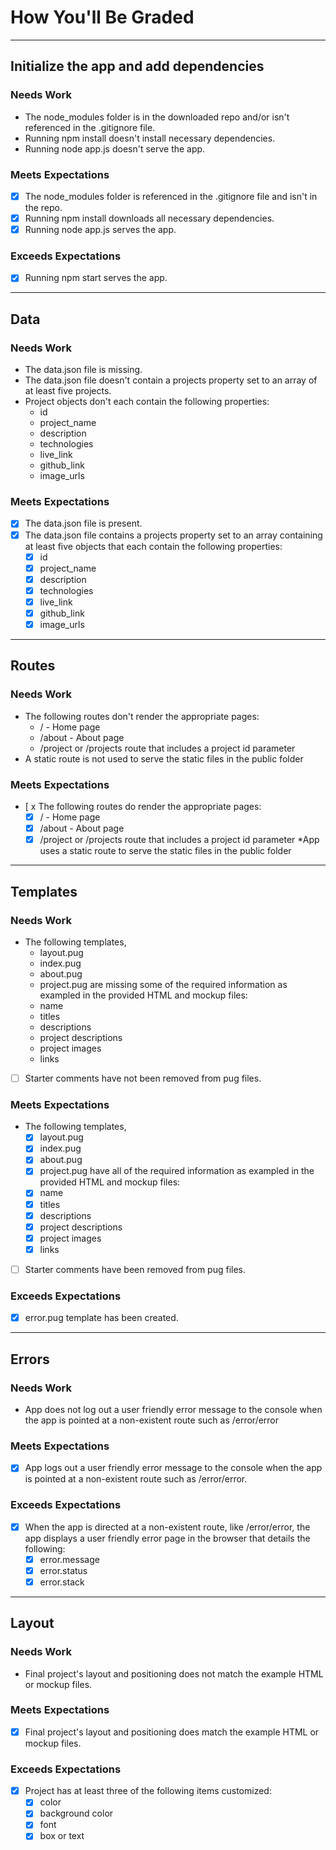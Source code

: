 # How You'll Be Graded

---

## Initialize the app and add dependencies

### Needs Work

- The node_modules folder is in the downloaded repo and/or isn't referenced in the .gitignore file.
- Running npm install doesn't install necessary dependencies.
- Running node app.js doesn't serve the app.

### Meets Expectations

- [x] The node_modules folder is referenced in the .gitignore file and isn't in the repo.
- [x] Running npm install downloads all necessary dependencies.
- [x] Running node app.js serves the app.

### Exceeds Expectations

- [x] Running npm start serves the app.

---

## Data

### Needs Work

- The data.json file is missing.
- The data.json file doesn't contain a projects property set to an array of at least five projects.
- Project objects don't each contain the following properties:
  - id
  - project_name
  - description
  - technologies
  - live_link
  - github_link
  - image_urls

### Meets Expectations

- [x] The data.json file is present.
- [x] The data.json file contains a projects property set to an array containing at least five objects that each contain the following properties:
  - [x] id
  - [x] project_name
  - [x] description
  - [x] technologies
  - [x] live_link
  - [x] github_link
  - [x] image_urls

---

## Routes

### Needs Work

- The following routes don't render the appropriate pages:
  - / - Home page
  - /about - About page
  - /project or /projects route that includes a project id parameter
- A static route is not used to serve the static files in the public folder

### Meets Expectations

- [ x The following routes do render the appropriate pages:
  - [x]  / - Home page
  - [x] /about - About page
  - [x] /project or /projects route that includes a project id parameter *App uses a static route to serve the static files in the public folder

---

## Templates

### Needs Work

- The following templates,
  - layout.pug
  - index.pug
  - about.pug
  - project.pug are missing some of the required information as exampled in the provided HTML and mockup files:
  - name
  - titles
  - descriptions
  - project descriptions
  - project images
  - links
- [ ] Starter comments have not been removed from pug files.

### Meets Expectations

- The following templates,
  - [x] layout.pug
  - [x] index.pug
  - [x] about.pug
  - [x] project.pug have all of the required information as exampled in the provided HTML and mockup files:
  - [x] name
  - [x] titles
  - [x] descriptions
  - [x] project descriptions
  - [x] project images
  - [x] links
- [ ] Starter comments have been removed from pug files.

### Exceeds Expectations

- [x] error.pug template has been created.

---

## Errors

### Needs Work

- App does not log out a user friendly error message to the console when the app is pointed at a non-existent route such as /error/error

### Meets Expectations

- [x] App logs out a user friendly error message to the console when the app is pointed at a non-existent route such as /error/error.

### Exceeds Expectations

- [x] When the app is directed at a non-existent route, like /error/error, the app displays a user friendly error page in the browser that details the following:
  - [x] error.message
  - [x] error.status
  - [x] error.stack

---

## Layout

### Needs Work

- Final project's layout and positioning does not match the example HTML or mockup files.

### Meets Expectations

- [x] Final project's layout and positioning does match the example HTML or mockup files.

### Exceeds Expectations

- [x] Project has at least three of the following items customized:
  - [x] color
  - [x] background color
  - [x] font
  - [x] box or text
